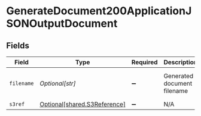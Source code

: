 # GenerateDocument200ApplicationJSONOutputDocument


## Fields

| Field                                                                  | Type                                                                   | Required                                                               | Description                                                            | Example                                                                |
| ---------------------------------------------------------------------- | ---------------------------------------------------------------------- | ---------------------------------------------------------------------- | ---------------------------------------------------------------------- | ---------------------------------------------------------------------- |
| `filename`                                                             | *Optional[str]*                                                        | :heavy_minus_sign:                                                     | Generated document filename                                            | my-template-OR-001.pdf                                                 |
| `s3ref`                                                                | [Optional[shared.S3Reference]](undefined/models/shared/s3reference.md) | :heavy_minus_sign:                                                     | N/A                                                                    |                                                                        |